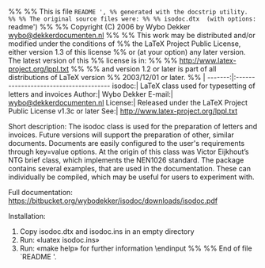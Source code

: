 %%
%% This is file `README ',
%% generated with the docstrip utility.
%%
%% The original source files were:
%%
%% isodoc.dtx  (with options: `readme')
%% 
%% Copyright (C) 2006 by Wybo Dekker <wybo@dekkerdocumenten.nl>
%% 
%% This work may be distributed and/or modified under the conditions of
%% the LaTeX Project Public License, either version 1.3 of this license
%% or (at your option) any later version.  The latest version of this
%% license is in:
%% 
%%    http://www.latex-project.org/lppl.txt
%% 
%% and version 1.2 or later is part of all distributions of LaTeX version
%% 2003/12/01 or later.
%% 
|
-------:|:--------------------------------------
 isodoc:| LaTeX class used for typesetting of letters and invoices
 Author:| Wybo Dekker
 E-mail:| wybo@dekkerdocumenten.nl
License:| Released under the LaTeX Project Public License v1.3c or later
    See:| http://www.latex-project.org/lppl.txt

Short description:
The isodoc class is used for the preparation of letters and invoices.
Future versions will support the preparation of other, similar
documents. Documents are easily configured to the user's requirements
through key=value options.
At the origin of this class was Victor Eijkhout’s NTG brief class,
which implements the NEN1026 standard.
The package contains several examples, that are used in the documentation.
These can individually be compiled, which may be useful for users to
experiment with.

Full documentation:
https://bitbucket.org/wybodekker/isodoc/downloads/isodoc.pdf

Installation:
1. Copy isodoc.dtx and isodoc.ins in an empty directory
2. Run: «luatex isodoc.ins»
3. Run: «make help» for further information
\endinput
%%
%% End of file `README '.
